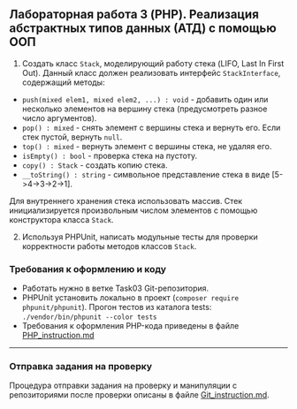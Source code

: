 ##                             Лабораторная работа 3 (PHP). Реализация абстрактных типов данных (АТД) с помощью ООП
1. Создать класс `Stack`, моделирующий работу стека (LIFO, Last In First Out). Данный класс должен реализовать интерфейс `StackInterface`, содержащий методы:
* `push(mixed elem1, mixed elem2, ...) : void` - добавить один или несколько элементов на вершину стека (предусмотреть разное число аргументов).
* `pop() : mixed` - снять элемент с вершины стека и вернуть его. Если стек пустой, вернуть `null`.
* `top() : mixed` - вернуть элемент с вершины стека, не удаляя его.
* `isEmpty() : bool` - проверка стека на пустоту.
* `copy() : Stack` - создать копию стека.
* `__toString() : string` - символьное представление стека в виде [5->4->3->2->1].

Для внутреннего хранения стека использовать массив.
Стек инициализируется произвольным числом элементов с помощью конструктора класса `Stack`.

2. Используя PHPUnit, написать модульные тесты для проверки корректности работы методов классов `Stack`.

### Требования к оформлению и коду
* Работать нужно в ветке Task03 Git-репозитория.
* PHPUnit установить локально в проект (`composer require phpunit/phpunit`). Прогон тестов из каталога tests: `./vendor/bin/phpunit --color tests`
* Требования к оформления PHP-кода приведены в файле [PHP_instruction.md](PHP_instruction.md)

- - -

### Отправка задания на проверку
Процедура отправки задания на проверку и манипуляции с репозиториями после проверки описаны в файле [Git_instruction.md](Git_instruction.md).
